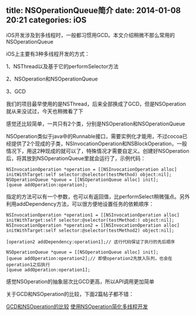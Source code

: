 title: NSOperationQueue简介
date: 2014-01-08 20:21
categories: iOS 
---
iOS开发涉及到多线程时，一般都习惯用GCD。本文介绍稍微不那么常用的NSOperationQueue
<!--more-->

iOS上主要有3种多线程开发的方式：

1、NSThread以及基于它的performSelector方法

2、NSOperation和NSOperationQueue

3、GCD

我们的项目最早使用的是NSThread，后来全部换成了GCD，但是NSOperation就从来没试过，今天也稍微看了下

感觉还比较简单，一共只有2个类，分别是NSOperation和NSOperationQueue

NSOperation类似于java中的Runnable接口，需要实例化才能用，不过cocoa已经提供了2个现成的子类，NSInvocationOperation和NSBlockOperation，一般情况下，用这2种现成的就可以了，特殊情况才需要自定义。创建好NSOperation后，将其放到NSOperationQueue里就会运行了，示例代码：

```
NSInvocationOperation *operation = [[NSInvocationOperation alloc] initWithTarget:self selector:@selector(testMethod) object:nil];
NSOperationQueue *queue = [[NSOperationQueue alloc] init];
[queue addOperation:operation];
```

指定的方法可以有一个参数，也可以有返回值，比performSelect稍微强点。另外利用addDependency方法，可以很方便地设置任务的依赖顺序：

```
NSInvocationOperation *operation1 = [[NSInvocationOperation alloc] initWithTarget:self selector:@selector(testMethod:) object:nil];
NSInvocationOperation *operation2 = [[NSInvocationOperation alloc] initWithTarget:self selector:@selector(testMethod2) object:nil];

[operation2 addDependency:operation1];// 这行代码保证了执行的先后顺序

NSOperationQueue *queue = [[NSOperationQueue alloc] init];
[queue addOperation:operation2];// 即使operation2先放入队列，也会在operation1之后执行
[queue addOperation:operation1];
```

感觉NSOperation的抽象层次比GCD更高，所以API调用更加简单

关于GCD和NSOperation的比较，下面2篇帖子都不错：

[GCD和NSOperation的比较](http://wiki.eoe.cn/page/iOS_pptl_artile_28129.html)
[使用NSOperation简化多线程开发](http://marshal.easymorse.com/archives/4519)